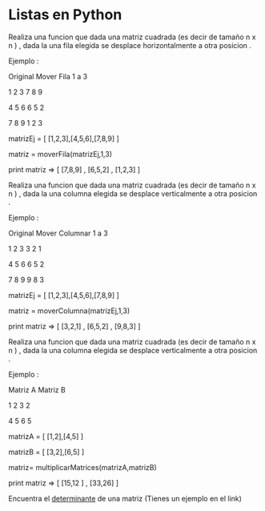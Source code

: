 # Listas en Python


<!--sec data-title="Ejercicio 1" data-id="section0" data-show=true data-collapse:true ces-->

Realiza una funcion que dada una matriz cuadrada \(es decir de tamaño n x n \) , dada la una fila elegida se desplace horizontalmente  a otra posicion .

Ejemplo :

Original              Mover Fila 1 a 3

1 2 3                           7 8 9

4 5 6                           6 5 2

7 8 9                           1 2 3

matrizEj = \[ \[1,2,3\],\[4,5,6\],\[7,8,9\] \]

matriz = moverFila\(matrizEj,1,3\)

print matriz =&gt; \[ \[7,8,9\] , \[6,5,2\] , \[1,2,3\] \]

<!--endsec-->

<!--sec data-title="Ejercicio 2" data-id="section1" data-show=true data-collapse:true ces-->

Realiza una funcion que dada una matriz cuadrada \(es decir de tamaño n x n \) , dada la una columna elegida se desplace verticalmente a otra posicion .

Ejemplo :

Original          Mover Columnar 1 a 3

1 2 3                3 2 1

4 5 6                6 5 2

7 8 9                9 8 3

matrizEj = \[ \[1,2,3\],\[4,5,6\],\[7,8,9\] \]

matriz = moverColumna\(matrizEj,1,3\)

print matriz     =&gt; \[ \[3,2,1\] , \[6,5,2\] , \[9,8,3\] \]

<!--endsec-->


<!--sec data-title="Ejercicio 3" data-id="section2" data-show=true data-collapse:true ces-->

Realiza una funcion que dada una matriz cuadrada \(es decir de tamaño n x n \) , dada la una columna elegida se desplace verticalmente a otra posicion .

Ejemplo :

Matriz A                Matriz B

1 2                         3 2

4 5                         6 5

matrizA = \[ \[1,2\],\[4,5\] \]

matrizB = \[ \[3,2\],\[6,5\] \]

matriz= multiplicarMatrices\(matrizA,matrizB\)

print matriz =&gt; \[ \[15,12 \] , \[33,26\] \]

<!--endsec-->


<!--sec data-title="Ejercicio 4" data-id="section3" data-show=true data-collapse:true ces-->


Encuentra el [determinante](http://www.vitutor.com/algebra/determinantes/calculo.html) de una matriz \(Tienes un ejemplo en el link\)

<!--endsec-->





